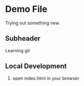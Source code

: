 # Demo File

Trying out something new.


## Subheader

Learning git

## Local Development

1. open index.html in your browser